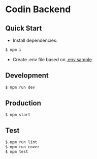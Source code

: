 # Codin Backend

## Quick Start

- Install dependencies:

```bash
$ npm i
```

- Create .env file based on [.env.sample](./.env.sample)

## Development

```bash
$ npm run dev
```

## Production

```bash.
$ npm start
```

## Test

```bash
$ npm run lint
$ npm run cover
$ npm test
```

